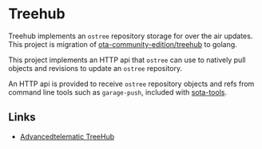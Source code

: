 # Treehub

Treehub implements an `ostree` repository storage for over the air
updates. This project is migration of [ota-community-edition/treehub][1] to golang.

This project implements an HTTP api that `ostree` can use to natively
pull objects and revisions to update an `ostree` repository.

An HTTP api is provided to receive `ostree` repository objects and
refs from command line tools such as `garage-push`, included with
[sota-tools](https://github.com/advancedtelematic/sota-tools).

## Links

* [Advancedtelematic TreeHub](https://github.com/advancedtelematic/treehub)

[1]: https://github.com/advancedtelematic/treehub
